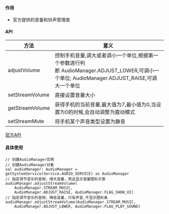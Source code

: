 #### 作用

* 官方提供的音量和铃声管理类

#### API
| 方法|意义 |
|-- |--|
| adjustVolume | 控制手机音量,调大或者调小一个单位,根据第一个参数进行判断 AudioManager.ADJUST_LOWER,可调小一个单位; AudioManager.ADJUST_RAISE,可调大一个单位 |
| setStreamVolume| 直接设置音量大小 |
| getStreamVolume | 获得手机的当前音量,最大值为7,最小值为0,当设置为0的时候,会自动调整为震动模式 |
| setStreamMute | 将手机某个声音类型设置为静音 |
[官方API](
https://developer.android.google.cn/reference/android/media/AudioManager.html)

#### 具体使用
```
// 创建AudioManager实例
// 创建AudioManager对象
val audioManager: AudioManager = getSystemService(Service.AUDIO_SERVICE) as AudioManager
// 指定调节音乐的音频，增大音量，而且显示音量图形示意
audioManager.adjustStreamVolume(
    AudioManager.STREAM_MUSIC,
    AudioManager.ADJUST_RAISE, AudioManager.FLAG_SHOW_UI)
// 指定调节音乐的音频，降低音量，只有声音,不显示图形条
audioManager.adjustStreamVolume(AudioManager.STREAM_MUSIC,
    AudioManager.ADJUST_LOWER, AudioManager.FLAG_PLAY_SOUND)
```